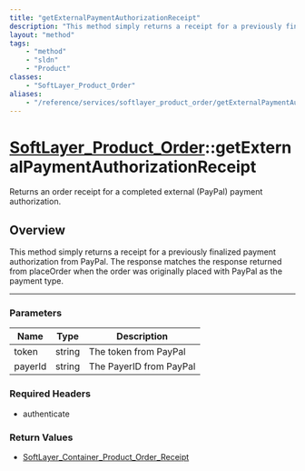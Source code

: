 ```yaml
---
title: "getExternalPaymentAuthorizationReceipt"
description: "This method simply returns a receipt for a previously finalized payment authorization from PayPal. The response matches... "
layout: "method"
tags:
    - "method"
    - "sldn"
    - "Product"
classes:
    - "SoftLayer_Product_Order"
aliases:
    - "/reference/services/softlayer_product_order/getExternalPaymentAuthorizationReceipt"
---
```

# [SoftLayer_Product_Order](/reference/services/SoftLayer_Product_Order)::getExternalPaymentAuthorizationReceipt


Returns an order receipt for a completed external (PayPal) payment authorization.


## Overview 
This method simply returns a receipt for a previously finalized payment authorization from PayPal. The response matches the response returned from placeOrder when the order was originally placed with PayPal as the payment type. 

-----

### Parameters 
|Name | Type | Description |
| --- | --- | --- |
|token| string| The token from PayPal|
|payerId| string| The PayerID from PayPal|


### Required Headers
* authenticate


### Return Values
* <a href='/reference/datatypes/SoftLayer_Container_Product_Order_Receipt'>SoftLayer_Container_Product_Order_Receipt </a>




